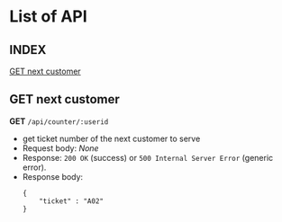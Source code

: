 # List of API

## INDEX

[GET next customer](#get-next-customer)

## GET next customer

**GET** `/api/counter/:userid`
  - get ticket number of the next customer to serve
  - Request body: _None_
  - Response: `200 OK` (success) or `500 Internal Server Error` (generic error).
  - Response body: 
    ```
    {
        "ticket" : "A02"
    }
    ```

